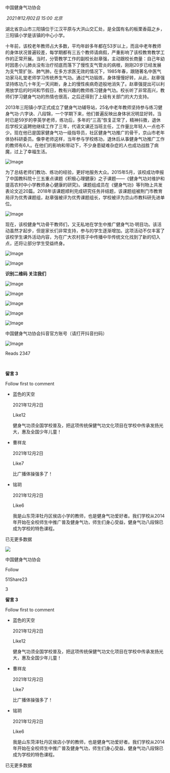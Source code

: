 
中国健身气功协会

 _2021年12月02日 15:00_ _北京_

湖北省京山市三阳镇位于江汉平原与大洪山交汇处，是全国有名的板栗香菇之乡，三阳镇小学是该镇的中心小学。

十年前，该校老年教师占大多数，平均年龄多年都在53岁以上，而且中老年教师的身体状况普遍较差，每学期都有三五个教师请病假，严重影响了该校教育教学工作的正常开展。当时，分管教学工作的副校长赵章强，主动跟校长商量：自己年幼时因患小儿肺炎没有治疗彻底而落下了慢性支气管炎的病根，刚刚20岁已经发展为支气管扩张、肺气肿。在多方求医无效的情况下，1985年春，跟随著名中医气功家马礼堂老师学习传统养生气功。通过气功锻炼，身体慢慢好转，从此，赵章强坚持练功几十年无一天间断，身上的慢性疾病奇迹般地消失了。赵章强提出可以利用放学后的时间和节假日，教有兴趣的教师练习健身气功。校长听了非常高兴，教师们学习健身气功的热情也很高，之后还得到了上级有关部门的大力支持。

2013年三阳镇小学正式成立了健身气功辅导站，25名中老年教师坚持参与练习健身气功·六字诀、八段锦，一个学期下来，他们普遍反映出身体状况明显好转。当时已是59岁的李英学老师，练功后，多年的“三高”恢复正常了，精神抖擞，退休后学校又返聘他继续工作了三年，代语文课还当班主任，工作量比年轻人一点也不少。现在他已是国家健身气功一级指导员，社区健身气功推广的骨干，京山市老年体协科研委员。像李老师这样，当年参与学校练功，退休后从事健身气功推广工作的教师有6人。在他们的影响和带动下，不少身患疑难杂症的人也成功战胜了病魔，过上了幸福生活。

![Image](https://mmbiz.qpic.cn/mmbiz_jpg/k0XIZ5zK7yGeEpmBQoJ5TOcJZ0oWMmens4PJwLK2eicsTZgLbmibVkyde8tmSzYN1zwwD2Ug2O6kAdmTgdHlzE9A/640?wx_fmt=jpeg&tp=wxpic&wxfrom=5&wx_lazy=1&wx_co=1)

为了总结老师们教功、练功的经验，更好地服务大众。2015年5月，该校成功申报了中国教科院十三五重点课题《积极心理健康》之子课题——《健身气功对维护和提高农村中小学教师身心健康的研究》。课题组成员在《健身气功》等刊物上共发表论文近20篇。2018年该课题顺利完成研究任务并结题，该课题组被荆门市教育局评为优秀课题组，赵章强被评为优秀课题组长，学校被评为京山市教科研先进单位。

![Image](https://mmbiz.qpic.cn/mmbiz_jpg/k0XIZ5zK7yGeEpmBQoJ5TOcJZ0oWMmenDPaJH6Zk59GsHQnnsVHrT0Un0wDSzVwRcuLFbI4VrIj1MQe2cr09fQ/640?wx_fmt=jpeg&tp=wxpic&wxfrom=5&wx_lazy=1&wx_co=1)

现在，该校健身气功骨干教师们，又无私地在学生中推广健身气功·明目功。该活动虽然才起步，但是家长们非常支持，参与的学生逐渐增加。这项活动不仅丰富了该校学生课外活动内容，为在广大农村孩子中传播中华传统文化找到了新的切入点，还将让部分学生受益终身。

![Image](https://mmbiz.qpic.cn/mmbiz_jpg/k0XIZ5zK7yGeEpmBQoJ5TOcJZ0oWMmenmHvHRpl5K1uqxRmskYIbSJBUmvkX27umLickkazcOSSDHGich3FUzcYw/640?wx_fmt=jpeg&tp=wxpic&wxfrom=5&wx_lazy=1&wx_co=1)

![Image](https://mmbiz.qpic.cn/mmbiz_png/sh1ibCiaewhbjibzwiaJgwdUFToPF6ooP31BLvMIvGicOhfgKlSs57bkoKWh2eXFsSicIgr6PupFbweIILvZLxjF80Mw/640?wx_fmt=png&tp=wxpic&wxfrom=5&wx_lazy=1&wx_co=1)

**识别二维码 关注我们**

![Image](https://mmbiz.qpic.cn/mmbiz_png/7trL8qwoZ13o2H0DnCqSt2E7QztQMicboUltnLtiaqia8cj2BQsn95mce8mAIxDjibsJ8cfibSacHIVqqpvd8cIXreQ/640?wx_fmt=png&tp=wxpic&wxfrom=5&wx_lazy=1&wx_co=1)

![Image](https://mmbiz.qpic.cn/mmbiz_gif/ibWCnRAEsMdMVsMRpjBBDbspZX5jHLo0WoL4gGdftNIPXPnjKZfgk2iaonU508C2blm3IUEZkVb31P4D43Qsuv8Q/640?wx_fmt=gif&tp=wxpic&wxfrom=5&wx_lazy=1)

![Image](https://mmbiz.qpic.cn/mmbiz_jpg/k0XIZ5zK7yGeEpmBQoJ5TOcJZ0oWMmentMlumbKLNSWSAh1jAeRgsC0tLUXfUYSQtD5xam1bIHs5vNqHk7xomg/640?wx_fmt=jpeg&tp=wxpic&wxfrom=5&wx_lazy=1&wx_co=1)

![Image](https://mmbiz.qpic.cn/mmbiz_gif/4w2qcIhttSRS9OpSyQfmYHI0wDILZP5icezCkicbNEaXrL6uxGfnYIU85h5JffgicW4NcWvuOzG4oKFJ4nEFxKic9w/640?wx_fmt=gif&tp=wxpic&wxfrom=5&wx_lazy=1)

![Image](https://mmbiz.qpic.cn/mmbiz_gif/HSf19RibdX45d5IhLTcRhue9RXDrbWtNIRX7qsFJMic2VBHu7e8ibbtsabDNHNIcEfW8z8Jz5GeVTgat51v2jU5OQ/640?wx_fmt=gif&tp=wxpic&wxfrom=5&wx_lazy=1)

中国健身气功协会抖音官方账号（请打开抖音扫码）

![Image](https://mmbiz.qpic.cn/mmbiz_jpg/k0XIZ5zK7yGeEpmBQoJ5TOcJZ0oWMmenc2QQUsO7D4eeHlRQGcyuT2DAvGicUvgKaiaj2Yot6zAJriaFSAeLwBG1w/640?wx_fmt=jpeg&tp=wxpic&wxfrom=5&wx_lazy=1&wx_co=1)

Reads 2347

​

**留言 3**

Follow first to comment

- 蓝色的天空
    
    2021年12月2日
    
    Like12
    
    健身气功须全国学校普及，把这项传统保健气功文化项目在学校中传承发扬光大，惠及全国少年儿童！
    
- 曹祥龙
    
    2021年12月2日
    
    Like7
    
    比广播体操强多了！![[强]](data:image/png;base64,iVBORw0KGgoAAAANSUhEUgAAAAEAAAABCAQAAAC1HAwCAAAAC0lEQVR42mNkYAAAAAYAAjCB0C8AAAAASUVORK5CYII=)![[强]](data:image/png;base64,iVBORw0KGgoAAAANSUhEUgAAAAEAAAABCAQAAAC1HAwCAAAAC0lEQVR42mNkYAAAAAYAAjCB0C8AAAAASUVORK5CYII=)
    
- 铭玥
    
    2021年12月2日
    
    Like6
    
    我是山东菏泽牡丹区侯店小学的教师，也是健身气功爱好者。我们学校从2014年开始在全校师生中推广普及健身气功，师生们身心受益，健身气功八段锦已成为学校的特色课程。
    

已无更多数据

[](javacript:;)

![](http://mmbiz.qpic.cn/mmbiz_png/k0XIZ5zK7yEgQxoJTAdZ9P1mSzOYktjuSvVFlSXtkX5sF3xaA2kN6stBIdR8d5oQn5LvleKyD0VnhLMNicMh1CQ/300?wx_fmt=png&wxfrom=18)

中国健身气功协会

Follow

51Share23

3

**留言 3**

Follow first to comment

- 蓝色的天空
    
    2021年12月2日
    
    Like12
    
    健身气功须全国学校普及，把这项传统保健气功文化项目在学校中传承发扬光大，惠及全国少年儿童！
    
- 曹祥龙
    
    2021年12月2日
    
    Like7
    
    比广播体操强多了！![[强]](data:image/png;base64,iVBORw0KGgoAAAANSUhEUgAAAAEAAAABCAQAAAC1HAwCAAAAC0lEQVR42mNkYAAAAAYAAjCB0C8AAAAASUVORK5CYII=)![[强]](data:image/png;base64,iVBORw0KGgoAAAANSUhEUgAAAAEAAAABCAQAAAC1HAwCAAAAC0lEQVR42mNkYAAAAAYAAjCB0C8AAAAASUVORK5CYII=)
    
- 铭玥
    
    2021年12月2日
    
    Like6
    
    我是山东菏泽牡丹区侯店小学的教师，也是健身气功爱好者。我们学校从2014年开始在全校师生中推广普及健身气功，师生们身心受益，健身气功八段锦已成为学校的特色课程。
    

已无更多数据